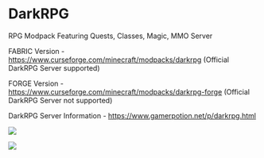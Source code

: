 # DarkRPG
RPG Modpack Featuring Quests, Classes, Magic, MMO Server

FABRIC Version - https://www.curseforge.com/minecraft/modpacks/darkrpg (Official DarkRPG Server supported)

FORGE Version - https://www.curseforge.com/minecraft/modpacks/darkrpg-forge (Official DarkRPG Server not supported)

DarkRPG Server Information - https://www.gamerpotion.net/p/darkrpg.html

![](https://cf.way2muchnoise.eu/full_515345_downloads.svg)

<a href="https://www.patreon.com/gamerpotion"> <img src="https://blogger.googleusercontent.com/img/b/R29vZ2xl/AVvXsEggtcvOuB4xrsEjYO5XoY8HO_HRrX0aWOVR_7qy88C_bhh6lIM2wG6LK73iK5CEaGGCY3s-rHksPY9rwXK9ArnmiO8d3MuvguW4kT9m_E2crF6Q-BYskffm1FE6rEUZD_rPxw8hxauy3SDQUZeNJ3o4z-j9gKoHcPXe7n9fMjBJkx_a-ZExF7KnFMGi/w640-h192/becomepatron.png"/> </a>
